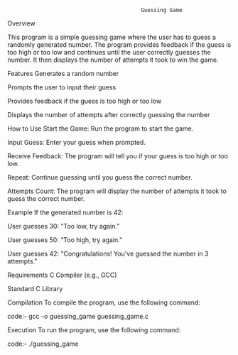                                               Guessing Game

  Overview
  
This program is a simple guessing game where the user has to guess a randomly generated number. The program provides feedback if the guess is too high or too low and continues until the user correctly guesses the number. It then displays the number of attempts it took to win the game.

Features
Generates a random number

Prompts the user to input their guess

Provides feedback if the guess is too high or too low

Displays the number of attempts after correctly guessing the number

How to Use
Start the Game: Run the program to start the game.

Input Guess: Enter your guess when prompted.

Receive Feedback: The program will tell you if your guess is too high or too low.

Repeat: Continue guessing until you guess the correct number.

Attempts Count: The program will display the number of attempts it took to guess the correct number.

Example
If the generated number is 42:

User guesses 30: "Too low, try again."

User guesses 50: "Too high, try again."

User guesses 42: "Congratulations! You've guessed the number in 3 attempts."

Requirements
C Compiler (e.g., GCC)

Standard C Library

Compilation
To compile the program, use the following command:

code:-
gcc -o guessing_game guessing_game.c

Execution
To run the program, use the following command:

code:-
./guessing_game
